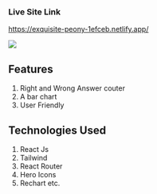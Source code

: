 

### Live Site Link

https://exquisite-peony-1efceb.netlify.app/

<img src="C:\Users\user\Desktop\Screenshot (4).png">

## Features

1. Right and Wrong Answer couter
2. A bar chart
3. User Friendly

## Technologies Used

1. React Js
2. Tailwind
3. React Router
4. Hero Icons
5. Rechart
etc.

